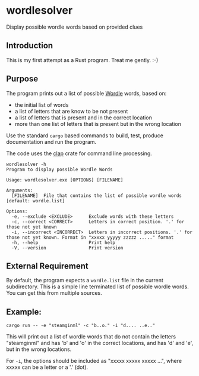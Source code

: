 # wordlesolver
Display possible wordle words based on provided clues

## Introduction

This is my first attempt as a Rust program. Treat me gently. :-)

## Purpose

The program prints out a list of possible
[Wordle](https://en.wikipedia.org/wiki/Wordle) words, based on:

- the initial list of words
- a list of letters that are know to be not present
- a list of letters that is present and in the correct location
- more than one list of letters that is present but in the wrong
  location

Use the standard `cargo` based commands to build, test, produce
documentation and run the program.

The code uses the [clap](https://docs.rs/clap/latest/clap/) crate for
command line processing.

```
wordlesolver -h
Program to display possible Wordle Words

Usage: wordlesolver.exe [OPTIONS] [FILENAME]

Arguments:
  [FILENAME]  File that contains the list of possible wordle words [default: wordle.list]

Options:
  -e, --exclude <EXCLUDE>      Exclude words with these letters
  -c, --correct <CORRECT>      Letters in correct position. '.' for those not yet known
  -i, --incorrect <INCORRECT>  Letters in incorrect positions. '.' for those not yet known. Format in "xxxxx yyyyy zzzzz ....." format
  -h, --help                   Print help
  -V, --version                Print version
```

## External Requirement

By default, the program expects a `wordle.list` file in the current
subdirectory. This is a simple line terminated list of possible wordle
words. You can get this from multiple sources.

## Example:

`cargo run -- -e "steamginml" -c "b..o." -i "d.... ..e.."`

This will print out a list of wordle words that do not contain the
letters "steamginml" and has 'b' and 'o' in the correct locations, and
has 'd' and 'e', but in the wrong locations.

For `-i`, the options should be included as "xxxxx xxxxx xxxxx ...",
where xxxxx can be a letter or a '.' (dot).

